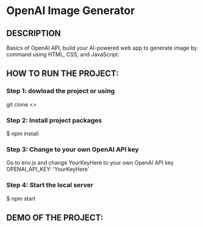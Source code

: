 # OpenAI Image Generator

## DESCRIPTION
Basics of OpenAI API, build your AI-powered web app to generate image by command using HTML, CSS, and JavaScript.

## HOW TO RUN THE PROJECT:
### Step 1: dowload the project or using
git clone <<github-url-to-this-repository>>
### Step 2: Install project packages
$ npm install
### Step 3: Change to your own OpenAI API key
Go to env.js and change YourKeyHere to your own OpenAI API key
OPENAI_API_KEY: 'YourKeyHere'
### Step 4: Start the local server
$ npm start

## DEMO OF THE PROJECT:
